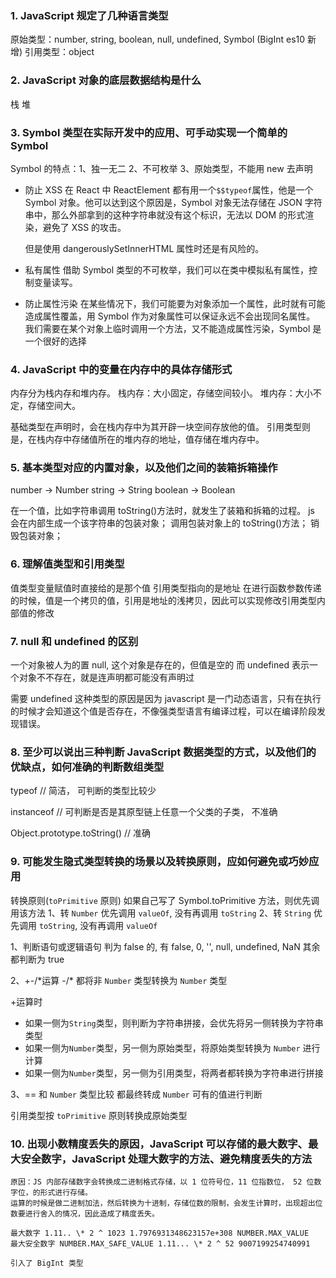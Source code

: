 ### 1. JavaScript 规定了几种语言类型

   原始类型：number, string, boolean, null, undefined, Symbol (BigInt es10 新增)
   引用类型：object

### 2. JavaScript 对象的底层数据结构是什么

   栈 堆

### 3. Symbol 类型在实际开发中的应用、可手动实现一个简单的 Symbol

   Symbol 的特点：1、独一无二 2、不可枚举 3、原始类型，不能用 new 去声明

   - 防止 XSS
     在 React 中 ReactElement 都有用一个`$$typeof`属性，他是一个 Symbol 对象。他可以达到这个原因是，Symbol 对象无法存储在 JSON 字符串中，那么外部拿到的这种字符串就没有这个标识，无法以 DOM 的形式渲染，避免了 XSS 的攻击。

     但是使用 dangerouslySetInnerHTML 属性时还是有风险的。

   - 私有属性
     借助 Symbol 类型的不可枚举，我们可以在类中模拟私有属性，控制变量读写。
   - 防止属性污染
     在某些情况下，我们可能要为对象添加一个属性，此时就有可能造成属性覆盖，用 Symbol 作为对象属性可以保证永远不会出现同名属性。
     我们需要在某个对象上临时调用一个方法，又不能造成属性污染，Symbol 是一个很好的选择

### 4. JavaScript 中的变量在内存中的具体存储形式

   内存分为栈内存和堆内存。
   栈内存：大小固定，存储空间较小。
   堆内存：大小不定，存储空间大。

   基础类型在声明时，会在栈内存中为其开辟一块空间存放他的值。
   引用类型则是，在栈内存中存储值所在的堆内存的地址，值存储在堆内存中。

### 5. 基本类型对应的内置对象，以及他们之间的装箱拆箱操作

   number -> Number
   string -> String
   boolean -> Boolean

   在一个值，比如字符串调用 toString()方法时，就发生了装箱和拆箱的过程。
   js 会在内部生成一个该字符串的包装对象；
   调用包装对象上的 toString()方法；
   销毁包装对象；

### 6. 理解值类型和引用类型

   值类型变量赋值时直接给的是那个值
   引用类型指向的是地址
   在进行函数参数传递的时候，值是一个拷贝的值，引用是地址的浅拷贝，因此可以实现修改引用类型内部值的修改

### 7. null 和 undefined 的区别

   一个对象被人为的置 null, 这个对象是存在的，但值是空的
   而 undefined 表示一个对象不不存在，就是连声明都可能没有声明过

   需要 undefined 这种类型的原因是因为 javascript 是一门动态语言，只有在执行的时候才会知道这个值是否存在，不像强类型语言有编译过程，可以在编译阶段发现错误。

### 8. 至少可以说出三种判断 JavaScript 数据类型的方式，以及他们的优缺点，如何准确的判断数组类型

   typeof // 简洁， 可判断的类型比较少

   instanceof // 可判断是否是其原型链上任意一个父类的子类， 不准确

   Object.prototype.toString() // 准确

### 9. 可能发生隐式类型转换的场景以及转换原则，应如何避免或巧妙应用

   转换原则(`toPrimitive` 原则) 如果自己写了 Symbol.toPrimitive 方法，则优先调用该方法
   1、转 `Number`
   优先调用 `valueOf`, 没有再调用 `toString`
   2、转 `String`
   优先调用 `toString`, 没有再调用 `valueOf`

   1、判断语句或逻辑语句
   判为 false 的, 有 false, 0, '', null, undefined, NaN
   其余都判断为 true

   2、+-/\*运算
   -/\* 都将非 `Number` 类型转换为 `Number` 类型

   +运算时

   - 如果一侧为`String`类型，则判断为字符串拼接，会优先将另一侧转换为字符串类型
   - 如果一侧为`Number`类型，另一侧为原始类型，将原始类型转换为 `Number` 进行计算
   - 如果一侧为`Number`类型，另一侧为引用类型，将两者都转换为字符串进行拼接

   3、==
   和 `Number` 类型比较
   都最终转成 `Number` 可有的值进行判断

   引用类型按 `toPrimitive` 原则转换成原始类型

### 10. 出现小数精度丢失的原因，JavaScript 可以存储的最大数字、最大安全数字，JavaScript 处理大数字的方法、避免精度丢失的方法

    原因：JS 内部存储数字会转换成二进制格式存储，以 1 位符号位，11 位指数位， 52 位数字位，的形式进行存储。
    运算的时候是做二进制加法，然后转换为十进制，存储位数的限制，会发生计算时，出现超出位数要进行舍入的情况，因此造成了精度丢失。

    最大数字 1.11.. \* 2 ^ 1023 1.7976931348623157e+308 NUMBER.MAX_VALUE
    最大安全数字 NUMBER.MAX_SAFE_VALUE 1.11... \* 2 ^ 52 9007199254740991

    引入了 BigInt 类型
